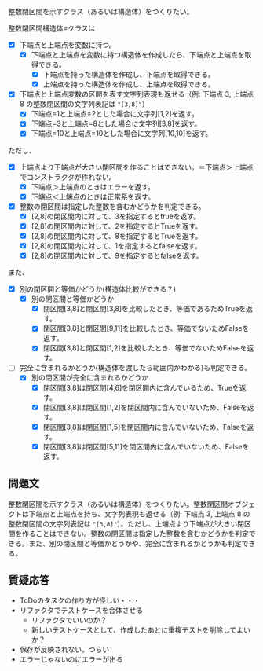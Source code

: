 整数閉区間を示すクラス（あるいは構造体）をつくりたい。

整数閉区間構造体=クラスは
- [x] 下端点と上端点を変数に持つ。
  + [x] 下端点と上端点を変数に持つ構造体を作成したら、下端点と上端点を取得できる。
    + [x] 下端点を持った構造体を作成し、下端点を取得できる。
    + [x] 上端点を持った構造体を作成し、上端点を取得できる。
- [x] 下端点と上端点変数の区間を表す文字列表現も返せる（例: 下端点 3, 上端点 8 の整数閉区間の文字列表記は `"[3,8]"`）
  - [x] 下端点=1と上端点=2とした場合に文字列[1,2]を返す。
  - [x] 下端点=3と上端点=8とした場合に文字列[3,8]を返す。
  - [x] 下端点=10と上端点=10とした場合に文字列[10,10]を返す。

ただし、
- [x] 上端点より下端点が大きい閉区間を作ることはできない。＝下端点＞上端点でコンストラクタが作れない。
  + [x] 下端点＞上端点のときはエラーを返す。
  + [x] 下端点＜上端点のときは正常系を返す。
- [x] 整数の閉区間は指定した整数を含むかどうかを判定できる。
  <!-- 真ん中あたりの値 -->
  <!-- このテストケースは削除できる -->
  + [x] [2,8]の閉区間内に対して、3を指定するとtrueを返す。
  <!-- 境界テスト 閉区間[2,8]に含まれる数値のとき -->
  + [x] [2,8]の閉区間内に対して、2を指定するとTrueを返す。
  + [x] [2,8]の閉区間内に対して、8を指定するとTrueを返す。
  <!-- 境界テスト 閉区間[2,8]に含まれない数値のとき -->
  + [x] [2,8]の閉区間内に対して、1を指定するとfalseを返す。
  + [x] [2,8]の閉区間内に対して、9を指定するとfalseを返す。
  <!-- + [ ] 整数じゃない場合は？ー＞仕様を質問する。 -->

また、
- [x] 別の閉区間と等価かどうか(構造体比較ができる？)
  - [x] 別の閉区間と等価かどうか
    - [x] 閉区間[3,8]と閉区間[3,8]を比較したとき、等価であるためTrueを返す。
    - [x] 閉区間[3,8]と閉区間[9,11]を比較したとき、等価でないためFalseを返す。
    - [x] 閉区間[3,8]と閉区間[1,2]を比較したとき、等価でないためFalseを返す。
- [ ] 完全に含まれるかどうか(構造体を渡したら範囲内かわかる)も判定できる。
  - [x] 別の閉区間が完全に含まれるかどうか
    - [x] 閉区間[3,8]は閉区間[4,6]を閉区間内に含んでいるため、Trueを返す。
    - [x] 閉区間[3,8]は閉区間[1,2]を閉区間内に含んでいないため、Falseを返す。
    - [x] 閉区間[3,8]は閉区間[1,5]を閉区間内に含んでいないため、Falseを返す。
    - [x] 閉区間[3,8]は閉区間[5,11]を閉区間内に含んでいないため、Falseを返す。

問題文
----------

整数閉区間を示すクラス（あるいは構造体）をつくりたい。整数閉区間オブジェクトは下端点と上端点を持ち、文字列表現も返せる（例: 下端点 3, 上端点 8 の整数閉区間の文字列表記は `"[3,8]"`）。ただし、上端点より下端点が大きい閉区間を作ることはできない。整数の閉区間は指定した整数を含むかどうかを判定できる。また、別の閉区間と等価かどうかや、完全に含まれるかどうかも判定できる。

質疑応答
----

- ToDoのタスクの作り方が怪しい・・・
- リファクタでテストケースを合体させる
  - リファクタでいいのか？
  - 新しいテストケースとして、作成したあとに重複テストを削除してよいか？
- 保存が反映されない。つらい
- エラーじゃないのにエラーが出る

